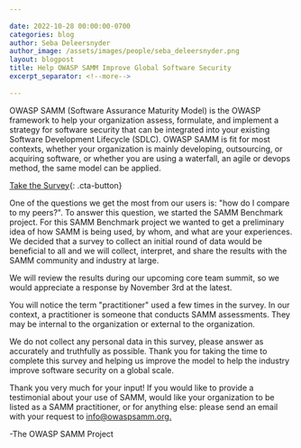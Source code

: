 ```yaml
---
 
date: 2022-10-28 00:00:00-0700
categories: blog
author: Seba Deleersnyder
author_image: /assets/images/people/seba_deleersnyder.png
layout: blogpost
title: Help OWASP SAMM Improve Global Software Security
excerpt_separator: <!--more-->
 
---
```


OWASP SAMM (Software Assurance Maturity Model) is the OWASP framework to help your organization assess, formulate, and implement a strategy for software security that can be integrated into your existing Software Development Lifecycle (SDLC). OWASP SAMM is fit for most contexts, whether your organization is mainly developing, outsourcing, or acquiring software, or whether you are using a waterfall, an agile or devops method, the same model can be applied. 


[Take the Survey](https://forms.gle/BGfJzKXYLFhCxQB26){: .cta-button}

<!--more-->

One of the questions we get the most from our users is: "how do I compare to my peers?". To answer this question, we started the SAMM Benchmark project.
For this SAMM Benchmark project we wanted to get a preliminary idea of how SAMM is being used, by whom, and what are your experiences.
We decided that a survey to collect an initial round of data would be beneficial to all and we will collect, interpret, and share the results with the SAMM community and industry at large.

We will review the results during our upcoming core team summit, so we would appreciate a response by November 3rd at the latest.

You will notice the term "practitioner" used a few times in the survey. In our context, a practitioner is someone that conducts SAMM assessments. 
They may be internal to the organization or external to the organization.

We do not collect any personal data in this survey, please answer as accurately and truthfully as possible. 
Thank you for taking the time to complete this survey and helping us improve the model to help the industry improve software security on a global scale.

Thank you very much for your input!
If you would like to provide a testimonial about your use of SAMM,
would like your organization to be listed as a SAMM practitioner,
or for anything else: please send an email with your request to [info@owaspsamm.org.](mailto:info@owaspsamm.org)

-The OWASP SAMM Project
